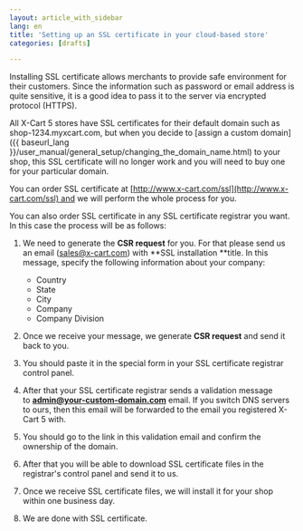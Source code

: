 ```yaml
---
layout: article_with_sidebar
lang: en
title: 'Setting up an SSL certificate in your cloud-based store'
categories: [drafts]

---
```




Installing SSL certificate allows merchants to provide safe environment for their customers. Since the information such as password or email address is quite sensitive, it is a good idea to pass it to the server via encrypted protocol (HTTPS).

All X-Cart 5 stores have SSL certificates for their default domain such as shop-1234.myxcart.com, but when you decide to [assign a custom domain]({{ baseurl_lang }}/user_manual/general_setup/changing_the_domain_name.html) to your shop, this SSL certificate will no longer work and you will need to buy one for your particular domain.

You can order SSL certificate at [http://www.x-cart.com/ssl](http://www.x-cart.com/ssl) and we will perform the whole process for you.

You can also order SSL certificate in any SSL certificate registrar you want. In this case the process will be as follows:

1.  We need to generate the **CSR request** for you. For that please send us an email ([sales@x-cart.com](mailto:sales@x-cart.com)) with **SSL installation **title. In this message, specify the following information about your company:  

    * Country   
    * State   
    * City   
    * Company   
    * Company Division

2.  Once we receive your message, we generate **CSR request** and send it back to you.
3.  You should paste it in the special form in your SSL certificate registrar control panel.
4.  After that your SSL certificate registrar sends a validation message to **[admin@your-custom-domain.com](mailto:admin@your-custom-domain.com)** email. If you switch DNS servers to ours, then this email will be forwarded to the email you registered X-Cart 5 with.
5.  You should go to the link in this validation email and confirm the ownership of the domain.
6.  After that you will be able to download SSL certificate files in the registrar's control panel and send it to us.
7.  Once we receive SSL certificate files, we will install it for your shop within one business day.
8.  We are done with SSL certificate.